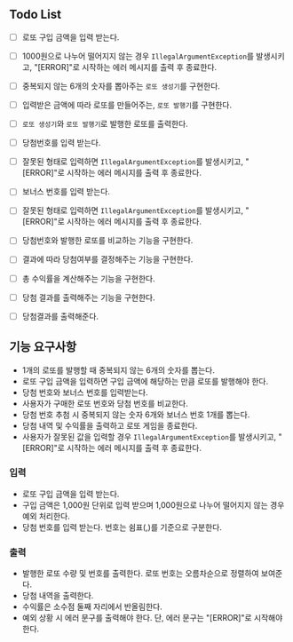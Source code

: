 ## Todo List
- [ ] 로또 구입 금액을 입력 받는다.
- [ ] 1000원으로 나누어 떨어지지 않는 경우 `IllegalArgumentException`를 발생시키고, "[ERROR]"로 시작하는 에러 메시지를 출력 후 종료한다.
- [ ] 중복되지 않는 6개의 숫자를 뽑아주는 `로또 생성기`를 구현한다.
- [ ] 입력받은 금액에 따라 로또를 만들어주는, `로또 발행기`를 구현한다.
- [ ] `로또 생성기`와 `로또 발행기`로 발행한 로또를 출력한다.
- [ ] 당첨번호를 입력 받는다.
- [ ] 잘못된 형태로 입력하면  `IllegalArgumentException`를 발생시키고, "[ERROR]"로 시작하는 에러 메시지를 출력 후 종료한다.
- [ ] 보너스 번호를 입력 받는다.
- [ ] 잘못된 형태로 입력하면  `IllegalArgumentException`를 발생시키고, "[ERROR]"로 시작하는 에러 메시지를 출력 후 종료한다.
- [ ] 당첨번호와 발행한 로또를 비교하는 기능을 구현한다.
- [ ] 결과에 따라 당첨여부를 결정해주는 기능을 구현한다.
- [ ] 총 수익률을 계산해주는 기능을 구현한다.
- [ ] 당첨 결과를 출력해주는 기능을 구현한다.
- [ ] 당첨결과를 출력해준다.


## 기능 요구사항

- 1개의 로또를 발행할 때 중복되지 않는 6개의 숫자를 뽑는다.
- 로또 구입 금액을 입력하면 구입 금액에 해당하는 만큼 로또를 발행해야 한다.
- 당첨 번호와 보너스 번호를 입력받는다.
- 사용자가 구매한 로또 번호와 당첨 번호를 비교한다.
- 당첨 번호 추첨 시 중복되지 않는 숫자 6개와 보너스 번호 1개를 뽑는다.
- 당첨 내역 및 수익률을 출력하고 로또 게임을 종료한다.
- 사용자가 잘못된 값을 입력할 경우 `IllegalArgumentException`를 발생시키고, "[ERROR]"로 시작하는 에러 메시지를 출력 후 종료한다.

### 입력

- 로또 구입 금액을 입력 받는다.
- 구입 금액은 1,000원 단위로 입력 받으며 1,000원으로 나누어 떨어지지 않는 경우 예외 처리한다.
- 당첨 번호를 입력 받는다. 번호는 쉼표(,)를 기준으로 구분한다.

### 출력

- 발행한 로또 수량 및 번호를 출력한다. 로또 번호는 오름차순으로 정렬하여 보여준다.
- 당첨 내역을 출력한다.
- 수익률은 소수점 둘째 자리에서 반올림한다.
- 예외 상황 시 에러 문구를 출력해야 한다. 단, 에러 문구는 "[ERROR]"로 시작해야 한다.





